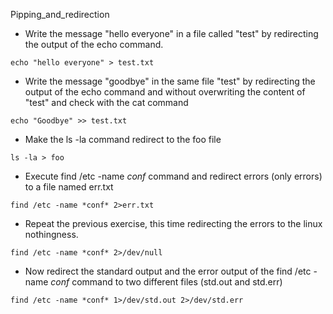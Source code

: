 Pipping_and_redirection

- Write the message "hello everyone" in a file called "test" by redirecting the output of the echo command.

`echo "hello everyone" > test.txt`

- Write the message "goodbye" in the same file "test" by redirecting the output of the echo command and without overwriting the content of "test" and check with the cat command

`echo "Goodbye" >> test.txt`

- Make the ls -la command redirect to the foo file

`ls -la > foo`

- Execute find /etc -name *conf* command and redirect errors (only errors) to a file named err.txt

`find /etc -name *conf* 2>err.txt`

- Repeat the previous exercise, this time redirecting the errors to the linux nothingness.

`find /etc -name *conf* 2>/dev/null`

- Now redirect the standard output and the error output of the find /etc -name *conf* command to two different files (std.out and std.err)

`find /etc -name *conf* 1>/dev/std.out 2>/dev/std.err`
